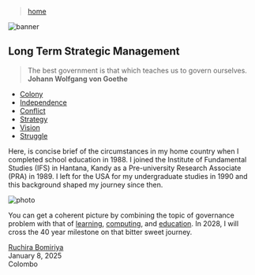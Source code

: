 > [home](/)

![banner](/governance/photos/banner.png)

## Long Term Strategic Management

> The best government is that which teaches us to govern ourselves.  
> **Johann Wolfgang von Goethe**

* [Colony](colony)
* [Independence](independence)
* [Conflict](conflict)
* [Strategy](strategy)
* [Vision](vision)
* [Struggle](struggle)

Here, is concise brief of the circumstances in my home country when I completed school education in 1988.
I joined the Institute of Fundamental Studies (IFS) in Hantana, Kandy as a Pre-university Research Associate (PRA) in 1989.
I left for the USA for my undergraduate studies in 1990 and this background shaped my journey since then.

![photo](/governance/photos/candle.png)

You can get a coherent picture by combining the topic of governance problem with that of [learning](/learning), [computing](/computing), and [education](/education).
In 2028, I will cross the 40 year milestone on that bitter sweet journey.

[Ruchira Bomiriya](/profile)  
January 8, 2025  
Colombo
